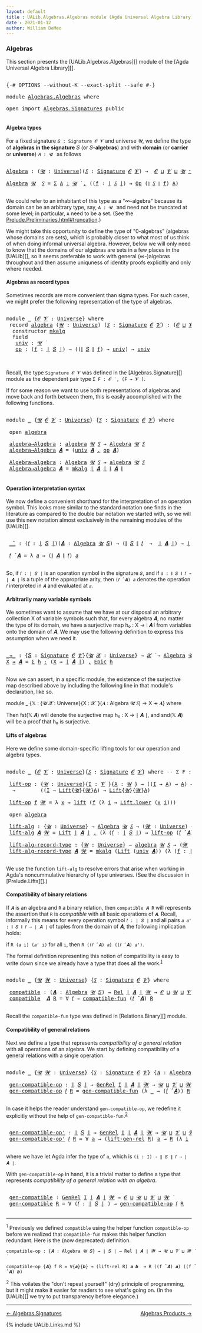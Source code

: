 ```yaml
---
layout: default
title : UALib.Algebras.Algebras module (Agda Universal Algebra Library)
date : 2021-01-12
author: William DeMeo
---
```


### <a id="algebras">Algebras</a>

This section presents the [UALib.Algebras.Algebras][] module of the [Agda Universal Algebra Library][].

<pre class="Agda">

<a id="292" class="Symbol">{-#</a> <a id="296" class="Keyword">OPTIONS</a> <a id="304" class="Pragma">--without-K</a> <a id="316" class="Pragma">--exact-split</a> <a id="330" class="Pragma">--safe</a> <a id="337" class="Symbol">#-}</a>

<a id="342" class="Keyword">module</a> <a id="349" href="Algebras.Algebras.html" class="Module">Algebras.Algebras</a> <a id="367" class="Keyword">where</a>

<a id="374" class="Keyword">open</a> <a id="379" class="Keyword">import</a> <a id="386" href="Algebras.Signatures.html" class="Module">Algebras.Signatures</a> <a id="406" class="Keyword">public</a>

</pre>


#### <a id="algebra-types">Algebra types</a>

For a fixed signature `𝑆 : Signature 𝓞 𝓥` and universe 𝓤, we define the type of **algebras in the signature** 𝑆 (or 𝑆-**algebras**) and with **domain** (or **carrier** or **universe**) `𝐴 : 𝓤 ̇` as follows

<pre class="Agda">

<a id="Algebra"></a><a id="694" href="Algebras.Algebras.html#694" class="Function">Algebra</a> <a id="702" class="Symbol">:</a> <a id="704" class="Symbol">(</a><a id="705" href="Algebras.Algebras.html#705" class="Bound">𝓤</a> <a id="707" class="Symbol">:</a> <a id="709" href="Agda.Primitive.html#423" class="Postulate">Universe</a><a id="717" class="Symbol">)(</a><a id="719" href="Algebras.Algebras.html#719" class="Bound">𝑆</a> <a id="721" class="Symbol">:</a> <a id="723" href="Algebras.Signatures.html#1299" class="Function">Signature</a> <a id="733" href="Prelude.Preliminaries.html#5600" class="Generalizable">𝓞</a> <a id="735" href="Universes.html#262" class="Generalizable">𝓥</a><a id="736" class="Symbol">)</a> <a id="738" class="Symbol">→</a>  <a id="741" href="Prelude.Preliminaries.html#5600" class="Generalizable">𝓞</a> <a id="743" href="Agda.Primitive.html#636" class="Primitive Operator">⊔</a> <a id="745" href="Universes.html#262" class="Generalizable">𝓥</a> <a id="747" href="Agda.Primitive.html#636" class="Primitive Operator">⊔</a> <a id="749" href="Algebras.Algebras.html#705" class="Bound">𝓤</a> <a id="751" href="Agda.Primitive.html#606" class="Primitive Operator">⁺</a> <a id="753" href="Universes.html#403" class="Function Operator">̇</a>

<a id="756" href="Algebras.Algebras.html#694" class="Function">Algebra</a> <a id="764" href="Algebras.Algebras.html#764" class="Bound">𝓤</a>  <a id="767" href="Algebras.Algebras.html#767" class="Bound">𝑆</a> <a id="769" class="Symbol">=</a> <a id="771" href="MGS-MLTT.html#3074" class="Function">Σ</a> <a id="773" href="Algebras.Algebras.html#773" class="Bound">A</a> <a id="775" href="MGS-MLTT.html#3074" class="Function">꞉</a> <a id="777" href="Algebras.Algebras.html#764" class="Bound">𝓤</a> <a id="779" href="Universes.html#403" class="Function Operator">̇</a> <a id="781" href="MGS-MLTT.html#3074" class="Function">,</a> <a id="783" class="Symbol">((</a><a id="785" href="Algebras.Algebras.html#785" class="Bound">f</a> <a id="787" class="Symbol">:</a> <a id="789" href="Prelude.Preliminaries.html#13569" class="Function Operator">∣</a> <a id="791" href="Algebras.Algebras.html#767" class="Bound">𝑆</a> <a id="793" href="Prelude.Preliminaries.html#13569" class="Function Operator">∣</a><a id="794" class="Symbol">)</a> <a id="796" class="Symbol">→</a> <a id="798" href="Algebras.Signatures.html#701" class="Function">Op</a> <a id="801" class="Symbol">(</a><a id="802" href="Prelude.Preliminaries.html#13647" class="Function Operator">∥</a> <a id="804" href="Algebras.Algebras.html#767" class="Bound">𝑆</a> <a id="806" href="Prelude.Preliminaries.html#13647" class="Function Operator">∥</a> <a id="808" href="Algebras.Algebras.html#785" class="Bound">f</a><a id="809" class="Symbol">)</a> <a id="811" href="Algebras.Algebras.html#773" class="Bound">A</a><a id="812" class="Symbol">)</a>

</pre>

We could refer to an inhabitant of this type as a "∞-algebra" because its domain can be an arbitrary type, say, `A : 𝓤 ̇` and need not be truncated at some level; in particular, `A` need to be a set. (See the [Prelude.Preliminaries.html#truncation](UALib.Prelude.Preliminaries.html#truncation).)

We might take this opportunity to define the type of "0-algebras" (algebras whose domains are sets), which is probably closer to what most of us think of when doing informal universal algebra.  However, below we will only need to know that the domains of our algebras are sets in a few places in the [UALib][], so it seems preferable to work with general (∞-)algebras throughout and then assume uniquness of identity proofs explicitly and only where needed.



#### <a id="algebras-as-record-types">Algebras as record types</a>

Sometimes records are more convenient than sigma types. For such cases, we might prefer the following representation of the type of algebras.

<pre class="Agda">

<a id="1810" class="Keyword">module</a> <a id="1817" href="Algebras.Algebras.html#1817" class="Module">_</a> <a id="1819" class="Symbol">{</a><a id="1820" href="Algebras.Algebras.html#1820" class="Bound">𝓞</a> <a id="1822" href="Algebras.Algebras.html#1822" class="Bound">𝓥</a> <a id="1824" class="Symbol">:</a> <a id="1826" href="Agda.Primitive.html#423" class="Postulate">Universe</a><a id="1834" class="Symbol">}</a> <a id="1836" class="Keyword">where</a>
 <a id="1843" class="Keyword">record</a> <a id="1850" href="Algebras.Algebras.html#1850" class="Record">algebra</a> <a id="1858" class="Symbol">(</a><a id="1859" href="Algebras.Algebras.html#1859" class="Bound">𝓤</a> <a id="1861" class="Symbol">:</a> <a id="1863" href="Agda.Primitive.html#423" class="Postulate">Universe</a><a id="1871" class="Symbol">)</a> <a id="1873" class="Symbol">(</a><a id="1874" href="Algebras.Algebras.html#1874" class="Bound">𝑆</a> <a id="1876" class="Symbol">:</a> <a id="1878" href="Algebras.Signatures.html#1299" class="Function">Signature</a> <a id="1888" href="Algebras.Algebras.html#1820" class="Bound">𝓞</a> <a id="1890" href="Algebras.Algebras.html#1822" class="Bound">𝓥</a><a id="1891" class="Symbol">)</a> <a id="1893" class="Symbol">:</a> <a id="1895" class="Symbol">(</a><a id="1896" href="Algebras.Algebras.html#1820" class="Bound">𝓞</a> <a id="1898" href="Agda.Primitive.html#636" class="Primitive Operator">⊔</a> <a id="1900" href="Algebras.Algebras.html#1822" class="Bound">𝓥</a> <a id="1902" href="Agda.Primitive.html#636" class="Primitive Operator">⊔</a> <a id="1904" href="Algebras.Algebras.html#1859" class="Bound">𝓤</a><a id="1905" class="Symbol">)</a> <a id="1907" href="Agda.Primitive.html#606" class="Primitive Operator">⁺</a> <a id="1909" href="Universes.html#403" class="Function Operator">̇</a> <a id="1911" class="Keyword">where</a>
  <a id="1919" class="Keyword">constructor</a> <a id="1931" href="Algebras.Algebras.html#1931" class="InductiveConstructor">mkalg</a>
  <a id="1939" class="Keyword">field</a>
   <a id="1948" href="Algebras.Algebras.html#1948" class="Field">univ</a> <a id="1953" class="Symbol">:</a> <a id="1955" href="Algebras.Algebras.html#1859" class="Bound">𝓤</a> <a id="1957" href="Universes.html#403" class="Function Operator">̇</a>
   <a id="1962" href="Algebras.Algebras.html#1962" class="Field">op</a> <a id="1965" class="Symbol">:</a> <a id="1967" class="Symbol">(</a><a id="1968" href="Algebras.Algebras.html#1968" class="Bound">f</a> <a id="1970" class="Symbol">:</a> <a id="1972" href="Prelude.Preliminaries.html#13569" class="Function Operator">∣</a> <a id="1974" href="Algebras.Algebras.html#1874" class="Bound">𝑆</a> <a id="1976" href="Prelude.Preliminaries.html#13569" class="Function Operator">∣</a><a id="1977" class="Symbol">)</a> <a id="1979" class="Symbol">→</a> <a id="1981" class="Symbol">((</a><a id="1983" href="Prelude.Preliminaries.html#13647" class="Function Operator">∥</a> <a id="1985" href="Algebras.Algebras.html#1874" class="Bound">𝑆</a> <a id="1987" href="Prelude.Preliminaries.html#13647" class="Function Operator">∥</a> <a id="1989" href="Algebras.Algebras.html#1968" class="Bound">f</a><a id="1990" class="Symbol">)</a> <a id="1992" class="Symbol">→</a> <a id="1994" href="Algebras.Algebras.html#1948" class="Field">univ</a><a id="1998" class="Symbol">)</a> <a id="2000" class="Symbol">→</a> <a id="2002" href="Algebras.Algebras.html#1948" class="Field">univ</a>


</pre>

Recall, the type `Signature 𝓞 𝓥` was defined in the [Algebras.Signature][] module as the dependent pair type `Σ F ꞉ 𝓞 ̇ , (F → 𝓥 ̇)`.

If for some reason we want to use both representations of algebras and move back and forth between them, this is easily accomplished with the following functions.

<pre class="Agda">

<a id="2334" class="Keyword">module</a> <a id="2341" href="Algebras.Algebras.html#2341" class="Module">_</a> <a id="2343" class="Symbol">{</a><a id="2344" href="Algebras.Algebras.html#2344" class="Bound">𝓤</a> <a id="2346" href="Algebras.Algebras.html#2346" class="Bound">𝓞</a> <a id="2348" href="Algebras.Algebras.html#2348" class="Bound">𝓥</a> <a id="2350" class="Symbol">:</a> <a id="2352" href="Agda.Primitive.html#423" class="Postulate">Universe</a><a id="2360" class="Symbol">}</a> <a id="2362" class="Symbol">{</a><a id="2363" href="Algebras.Algebras.html#2363" class="Bound">𝑆</a> <a id="2365" class="Symbol">:</a> <a id="2367" href="Algebras.Signatures.html#1299" class="Function">Signature</a> <a id="2377" href="Algebras.Algebras.html#2346" class="Bound">𝓞</a> <a id="2379" href="Algebras.Algebras.html#2348" class="Bound">𝓥</a><a id="2380" class="Symbol">}</a> <a id="2382" class="Keyword">where</a>

 <a id="2390" class="Keyword">open</a> <a id="2395" href="Algebras.Algebras.html#1850" class="Module">algebra</a>

 <a id="2405" href="Algebras.Algebras.html#2405" class="Function">algebra→Algebra</a> <a id="2421" class="Symbol">:</a> <a id="2423" href="Algebras.Algebras.html#1850" class="Record">algebra</a> <a id="2431" href="Algebras.Algebras.html#2344" class="Bound">𝓤</a> <a id="2433" href="Algebras.Algebras.html#2363" class="Bound">𝑆</a> <a id="2435" class="Symbol">→</a> <a id="2437" href="Algebras.Algebras.html#694" class="Function">Algebra</a> <a id="2445" href="Algebras.Algebras.html#2344" class="Bound">𝓤</a> <a id="2447" href="Algebras.Algebras.html#2363" class="Bound">𝑆</a>
 <a id="2450" href="Algebras.Algebras.html#2405" class="Function">algebra→Algebra</a> <a id="2466" href="Algebras.Algebras.html#2466" class="Bound">𝑨</a> <a id="2468" class="Symbol">=</a> <a id="2470" class="Symbol">(</a><a id="2471" href="Algebras.Algebras.html#1948" class="Field">univ</a> <a id="2476" href="Algebras.Algebras.html#2466" class="Bound">𝑨</a> <a id="2478" href="Prelude.Preliminaries.html#14564" class="InductiveConstructor Operator">,</a> <a id="2480" href="Algebras.Algebras.html#1962" class="Field">op</a> <a id="2483" href="Algebras.Algebras.html#2466" class="Bound">𝑨</a><a id="2484" class="Symbol">)</a>

 <a id="2488" href="Algebras.Algebras.html#2488" class="Function">Algebra→algebra</a> <a id="2504" class="Symbol">:</a> <a id="2506" href="Algebras.Algebras.html#694" class="Function">Algebra</a> <a id="2514" href="Algebras.Algebras.html#2344" class="Bound">𝓤</a> <a id="2516" href="Algebras.Algebras.html#2363" class="Bound">𝑆</a> <a id="2518" class="Symbol">→</a> <a id="2520" href="Algebras.Algebras.html#1850" class="Record">algebra</a> <a id="2528" href="Algebras.Algebras.html#2344" class="Bound">𝓤</a> <a id="2530" href="Algebras.Algebras.html#2363" class="Bound">𝑆</a>
 <a id="2533" href="Algebras.Algebras.html#2488" class="Function">Algebra→algebra</a> <a id="2549" href="Algebras.Algebras.html#2549" class="Bound">𝑨</a> <a id="2551" class="Symbol">=</a> <a id="2553" href="Algebras.Algebras.html#1931" class="InductiveConstructor">mkalg</a> <a id="2559" href="Prelude.Preliminaries.html#13569" class="Function Operator">∣</a> <a id="2561" href="Algebras.Algebras.html#2549" class="Bound">𝑨</a> <a id="2563" href="Prelude.Preliminaries.html#13569" class="Function Operator">∣</a> <a id="2565" href="Prelude.Preliminaries.html#13647" class="Function Operator">∥</a> <a id="2567" href="Algebras.Algebras.html#2549" class="Bound">𝑨</a> <a id="2569" href="Prelude.Preliminaries.html#13647" class="Function Operator">∥</a>

</pre>




#### <a id="operation-interpretation-syntax">Operation interpretation syntax</a>

We now define a convenient shorthand for the interpretation of an operation symbol. This looks more similar to the standard notation one finds in the literature as compared to the double bar notation we started with, so we will use this new notation almost exclusively in the remaining modules of the [UALib][].

<pre class="Agda">

 <a id="2997" href="Algebras.Algebras.html#2997" class="Function Operator">_̂_</a> <a id="3001" class="Symbol">:</a> <a id="3003" class="Symbol">(</a><a id="3004" href="Algebras.Algebras.html#3004" class="Bound">𝑓</a> <a id="3006" class="Symbol">:</a> <a id="3008" href="Prelude.Preliminaries.html#13569" class="Function Operator">∣</a> <a id="3010" href="Algebras.Algebras.html#2363" class="Bound">𝑆</a> <a id="3012" href="Prelude.Preliminaries.html#13569" class="Function Operator">∣</a><a id="3013" class="Symbol">)(</a><a id="3015" href="Algebras.Algebras.html#3015" class="Bound">𝑨</a> <a id="3017" class="Symbol">:</a> <a id="3019" href="Algebras.Algebras.html#694" class="Function">Algebra</a> <a id="3027" href="Algebras.Algebras.html#2344" class="Bound">𝓤</a> <a id="3029" href="Algebras.Algebras.html#2363" class="Bound">𝑆</a><a id="3030" class="Symbol">)</a> <a id="3032" class="Symbol">→</a> <a id="3034" class="Symbol">(</a><a id="3035" href="Prelude.Preliminaries.html#13647" class="Function Operator">∥</a> <a id="3037" href="Algebras.Algebras.html#2363" class="Bound">𝑆</a> <a id="3039" href="Prelude.Preliminaries.html#13647" class="Function Operator">∥</a> <a id="3041" href="Algebras.Algebras.html#3004" class="Bound">𝑓</a>  <a id="3044" class="Symbol">→</a>  <a id="3047" href="Prelude.Preliminaries.html#13569" class="Function Operator">∣</a> <a id="3049" href="Algebras.Algebras.html#3015" class="Bound">𝑨</a> <a id="3051" href="Prelude.Preliminaries.html#13569" class="Function Operator">∣</a><a id="3052" class="Symbol">)</a> <a id="3054" class="Symbol">→</a> <a id="3056" href="Prelude.Preliminaries.html#13569" class="Function Operator">∣</a> <a id="3058" href="Algebras.Algebras.html#3015" class="Bound">𝑨</a> <a id="3060" href="Prelude.Preliminaries.html#13569" class="Function Operator">∣</a>

 <a id="3064" href="Algebras.Algebras.html#3064" class="Bound">𝑓</a> <a id="3066" href="Algebras.Algebras.html#2997" class="Function Operator">̂</a> <a id="3068" href="Algebras.Algebras.html#3068" class="Bound">𝑨</a> <a id="3070" class="Symbol">=</a> <a id="3072" class="Symbol">λ</a> <a id="3074" href="Algebras.Algebras.html#3074" class="Bound">𝑎</a> <a id="3076" class="Symbol">→</a> <a id="3078" class="Symbol">(</a><a id="3079" href="Prelude.Preliminaries.html#13647" class="Function Operator">∥</a> <a id="3081" href="Algebras.Algebras.html#3068" class="Bound">𝑨</a> <a id="3083" href="Prelude.Preliminaries.html#13647" class="Function Operator">∥</a> <a id="3085" href="Algebras.Algebras.html#3064" class="Bound">𝑓</a><a id="3086" class="Symbol">)</a> <a id="3088" href="Algebras.Algebras.html#3074" class="Bound">𝑎</a>

</pre>

So, if `𝑓 : ∣ 𝑆 ∣` is an operation symbol in the signature `𝑆`, and if `𝑎 : ∥ 𝑆 ∥ 𝑓 → ∣ 𝑨 ∣` is a tuple of the appropriate arity, then `(𝑓 ̂ 𝑨) 𝑎` denotes the operation `𝑓` interpreted in `𝑨` and evaluated at `𝑎`.


#### <a id="arbitrarily-many-variable-symbols">Arbitrarily many variable symbols</a>

We sometimes want to assume that we have at our disposal an arbitrary collection X of variable symbols such that, for every algebra 𝑨, no matter the type of its domain, we have a surjective map h₀ : X → ∣ 𝑨 ∣ from variables onto the domain of 𝑨.  We may use the following definition to express this assumption when we need it.

<pre class="Agda">

<a id="_↠_"></a><a id="3747" href="Algebras.Algebras.html#3747" class="Function Operator">_↠_</a> <a id="3751" class="Symbol">:</a> <a id="3753" class="Symbol">{</a><a id="3754" href="Algebras.Algebras.html#3754" class="Bound">𝑆</a> <a id="3756" class="Symbol">:</a> <a id="3758" href="Algebras.Signatures.html#1299" class="Function">Signature</a> <a id="3768" href="Prelude.Preliminaries.html#5600" class="Generalizable">𝓞</a> <a id="3770" href="Universes.html#262" class="Generalizable">𝓥</a><a id="3771" class="Symbol">}{</a><a id="3773" href="Algebras.Algebras.html#3773" class="Bound">𝓤</a> <a id="3775" href="Algebras.Algebras.html#3775" class="Bound">𝓧</a> <a id="3777" class="Symbol">:</a> <a id="3779" href="Agda.Primitive.html#423" class="Postulate">Universe</a><a id="3787" class="Symbol">}</a> <a id="3789" class="Symbol">→</a> <a id="3791" href="Algebras.Algebras.html#3775" class="Bound">𝓧</a> <a id="3793" href="Universes.html#403" class="Function Operator">̇</a> <a id="3795" class="Symbol">→</a> <a id="3797" href="Algebras.Algebras.html#694" class="Function">Algebra</a> <a id="3805" href="Algebras.Algebras.html#3773" class="Bound">𝓤</a> <a id="3807" href="Algebras.Algebras.html#3754" class="Bound">𝑆</a> <a id="3809" class="Symbol">→</a> <a id="3811" href="Algebras.Algebras.html#3775" class="Bound">𝓧</a> <a id="3813" href="Agda.Primitive.html#636" class="Primitive Operator">⊔</a> <a id="3815" href="Algebras.Algebras.html#3773" class="Bound">𝓤</a> <a id="3817" href="Universes.html#403" class="Function Operator">̇</a>
<a id="3819" href="Algebras.Algebras.html#3819" class="Bound">X</a> <a id="3821" href="Algebras.Algebras.html#3747" class="Function Operator">↠</a> <a id="3823" href="Algebras.Algebras.html#3823" class="Bound">𝑨</a> <a id="3825" class="Symbol">=</a> <a id="3827" href="MGS-MLTT.html#3074" class="Function">Σ</a> <a id="3829" href="Algebras.Algebras.html#3829" class="Bound">h</a> <a id="3831" href="MGS-MLTT.html#3074" class="Function">꞉</a> <a id="3833" class="Symbol">(</a><a id="3834" href="Algebras.Algebras.html#3819" class="Bound">X</a> <a id="3836" class="Symbol">→</a> <a id="3838" href="Prelude.Preliminaries.html#13569" class="Function Operator">∣</a> <a id="3840" href="Algebras.Algebras.html#3823" class="Bound">𝑨</a> <a id="3842" href="Prelude.Preliminaries.html#13569" class="Function Operator">∣</a><a id="3843" class="Symbol">)</a> <a id="3845" href="MGS-MLTT.html#3074" class="Function">,</a> <a id="3847" href="Prelude.Inverses.html#2632" class="Function">Epic</a> <a id="3852" href="Algebras.Algebras.html#3829" class="Bound">h</a>

</pre>

Now we can assert, in a specific module, the existence of the surjective map described above by including the following line in that module's declaration, like so.

module _ {𝕏 : {𝓤 𝓧 : Universe}{X : 𝓧 ̇ }(𝑨 : Algebra 𝓤 𝑆) → X ↠ 𝑨} where

Then fst(𝕏 𝑨) will denote the surjective map h₀ : X → ∣ 𝑨 ∣, and snd(𝕏 𝑨) will be a proof that h₀ is surjective.




#### <a id="lifts-of-algebras">Lifts of algebras</a>

Here we define some domain-specific lifting tools for our operation and algebra types.

<pre class="Agda">

<a id="4379" class="Keyword">module</a> <a id="4386" href="Algebras.Algebras.html#4386" class="Module">_</a> <a id="4388" class="Symbol">{</a><a id="4389" href="Algebras.Algebras.html#4389" class="Bound">𝓞</a> <a id="4391" href="Algebras.Algebras.html#4391" class="Bound">𝓥</a> <a id="4393" class="Symbol">:</a> <a id="4395" href="Agda.Primitive.html#423" class="Postulate">Universe</a><a id="4403" class="Symbol">}{</a><a id="4405" href="Algebras.Algebras.html#4405" class="Bound">𝑆</a> <a id="4407" class="Symbol">:</a> <a id="4409" href="Algebras.Signatures.html#1299" class="Function">Signature</a> <a id="4419" href="Algebras.Algebras.html#4389" class="Bound">𝓞</a> <a id="4421" href="Algebras.Algebras.html#4391" class="Bound">𝓥</a><a id="4422" class="Symbol">}</a> <a id="4424" class="Keyword">where</a> <a id="4430" class="Comment">-- Σ F ꞉ 𝓞 ̇ , ( F → 𝓥 ̇)} where</a>

 <a id="4465" href="Algebras.Algebras.html#4465" class="Function">lift-op</a> <a id="4473" class="Symbol">:</a> <a id="4475" class="Symbol">{</a><a id="4476" href="Algebras.Algebras.html#4476" class="Bound">𝓤</a> <a id="4478" class="Symbol">:</a> <a id="4480" href="Agda.Primitive.html#423" class="Postulate">Universe</a><a id="4488" class="Symbol">}{</a><a id="4490" href="Algebras.Algebras.html#4490" class="Bound">I</a> <a id="4492" class="Symbol">:</a> <a id="4494" href="Algebras.Algebras.html#4391" class="Bound">𝓥</a> <a id="4496" href="Universes.html#403" class="Function Operator">̇</a><a id="4497" class="Symbol">}{</a><a id="4499" href="Algebras.Algebras.html#4499" class="Bound">A</a> <a id="4501" class="Symbol">:</a> <a id="4503" href="Algebras.Algebras.html#4476" class="Bound">𝓤</a> <a id="4505" href="Universes.html#403" class="Function Operator">̇</a><a id="4506" class="Symbol">}</a> <a id="4508" class="Symbol">→</a> <a id="4510" class="Symbol">((</a><a id="4512" href="Algebras.Algebras.html#4490" class="Bound">I</a> <a id="4514" class="Symbol">→</a> <a id="4516" href="Algebras.Algebras.html#4499" class="Bound">A</a><a id="4517" class="Symbol">)</a> <a id="4519" class="Symbol">→</a> <a id="4521" href="Algebras.Algebras.html#4499" class="Bound">A</a><a id="4522" class="Symbol">)</a> <a id="4524" class="Symbol">→</a> <a id="4526" class="Symbol">(</a><a id="4527" href="Algebras.Algebras.html#4527" class="Bound">𝓦</a> <a id="4529" class="Symbol">:</a> <a id="4531" href="Agda.Primitive.html#423" class="Postulate">Universe</a><a id="4539" class="Symbol">)</a>
  <a id="4543" class="Symbol">→</a>        <a id="4552" class="Symbol">((</a><a id="4554" href="Algebras.Algebras.html#4490" class="Bound">I</a> <a id="4556" class="Symbol">→</a> <a id="4558" href="Prelude.Lifts.html#2741" class="Record">Lift</a><a id="4562" class="Symbol">{</a><a id="4563" href="Algebras.Algebras.html#4476" class="Bound">𝓤</a><a id="4564" class="Symbol">}{</a><a id="4566" href="Algebras.Algebras.html#4527" class="Bound">𝓦</a><a id="4567" class="Symbol">}</a><a id="4568" href="Algebras.Algebras.html#4499" class="Bound">A</a><a id="4569" class="Symbol">)</a> <a id="4571" class="Symbol">→</a> <a id="4573" href="Prelude.Lifts.html#2741" class="Record">Lift</a><a id="4577" class="Symbol">{</a><a id="4578" href="Algebras.Algebras.html#4476" class="Bound">𝓤</a><a id="4579" class="Symbol">}{</a><a id="4581" href="Algebras.Algebras.html#4527" class="Bound">𝓦</a><a id="4582" class="Symbol">}</a><a id="4583" href="Algebras.Algebras.html#4499" class="Bound">A</a><a id="4584" class="Symbol">)</a>

 <a id="4588" href="Algebras.Algebras.html#4465" class="Function">lift-op</a> <a id="4596" href="Algebras.Algebras.html#4596" class="Bound">f</a> <a id="4598" href="Algebras.Algebras.html#4598" class="Bound">𝓦</a> <a id="4600" class="Symbol">=</a> <a id="4602" class="Symbol">λ</a> <a id="4604" href="Algebras.Algebras.html#4604" class="Bound">x</a> <a id="4606" class="Symbol">→</a> <a id="4608" href="Prelude.Lifts.html#2803" class="InductiveConstructor">lift</a> <a id="4613" class="Symbol">(</a><a id="4614" href="Algebras.Algebras.html#4596" class="Bound">f</a> <a id="4616" class="Symbol">(λ</a> <a id="4619" href="Algebras.Algebras.html#4619" class="Bound">i</a> <a id="4621" class="Symbol">→</a> <a id="4623" href="Prelude.Lifts.html#2815" class="Field">Lift.lower</a> <a id="4634" class="Symbol">(</a><a id="4635" href="Algebras.Algebras.html#4604" class="Bound">x</a> <a id="4637" href="Algebras.Algebras.html#4619" class="Bound">i</a><a id="4638" class="Symbol">)))</a>

 <a id="4644" class="Keyword">open</a> <a id="4649" href="Algebras.Algebras.html#1850" class="Module">algebra</a>

 <a id="4659" href="Algebras.Algebras.html#4659" class="Function">lift-alg</a> <a id="4668" class="Symbol">:</a> <a id="4670" class="Symbol">{</a><a id="4671" href="Algebras.Algebras.html#4671" class="Bound">𝓤</a> <a id="4673" class="Symbol">:</a> <a id="4675" href="Agda.Primitive.html#423" class="Postulate">Universe</a><a id="4683" class="Symbol">}</a> <a id="4685" class="Symbol">→</a> <a id="4687" href="Algebras.Algebras.html#694" class="Function">Algebra</a> <a id="4695" href="Algebras.Algebras.html#4671" class="Bound">𝓤</a> <a id="4697" href="Algebras.Algebras.html#4405" class="Bound">𝑆</a> <a id="4699" class="Symbol">→</a> <a id="4701" class="Symbol">(</a><a id="4702" href="Algebras.Algebras.html#4702" class="Bound">𝓦</a> <a id="4704" class="Symbol">:</a> <a id="4706" href="Agda.Primitive.html#423" class="Postulate">Universe</a><a id="4714" class="Symbol">)</a> <a id="4716" class="Symbol">→</a> <a id="4718" href="Algebras.Algebras.html#694" class="Function">Algebra</a> <a id="4726" class="Symbol">(</a><a id="4727" href="Algebras.Algebras.html#4671" class="Bound">𝓤</a> <a id="4729" href="Agda.Primitive.html#636" class="Primitive Operator">⊔</a> <a id="4731" href="Algebras.Algebras.html#4702" class="Bound">𝓦</a><a id="4732" class="Symbol">)</a> <a id="4734" href="Algebras.Algebras.html#4405" class="Bound">𝑆</a>
 <a id="4737" href="Algebras.Algebras.html#4659" class="Function">lift-alg</a> <a id="4746" href="Algebras.Algebras.html#4746" class="Bound">𝑨</a> <a id="4748" href="Algebras.Algebras.html#4748" class="Bound">𝓦</a> <a id="4750" class="Symbol">=</a> <a id="4752" href="Prelude.Lifts.html#2741" class="Record">Lift</a> <a id="4757" href="Prelude.Preliminaries.html#13569" class="Function Operator">∣</a> <a id="4759" href="Algebras.Algebras.html#4746" class="Bound">𝑨</a> <a id="4761" href="Prelude.Preliminaries.html#13569" class="Function Operator">∣</a> <a id="4763" href="Prelude.Preliminaries.html#14564" class="InductiveConstructor Operator">,</a> <a id="4765" class="Symbol">(λ</a> <a id="4768" class="Symbol">(</a><a id="4769" href="Algebras.Algebras.html#4769" class="Bound">𝑓</a> <a id="4771" class="Symbol">:</a> <a id="4773" href="Prelude.Preliminaries.html#13569" class="Function Operator">∣</a> <a id="4775" href="Algebras.Algebras.html#4405" class="Bound">𝑆</a> <a id="4777" href="Prelude.Preliminaries.html#13569" class="Function Operator">∣</a><a id="4778" class="Symbol">)</a> <a id="4780" class="Symbol">→</a> <a id="4782" href="Algebras.Algebras.html#4465" class="Function">lift-op</a> <a id="4790" class="Symbol">(</a><a id="4791" href="Algebras.Algebras.html#4769" class="Bound">𝑓</a> <a id="4793" href="Algebras.Algebras.html#2997" class="Function Operator">̂</a> <a id="4795" href="Algebras.Algebras.html#4746" class="Bound">𝑨</a><a id="4796" class="Symbol">)</a> <a id="4798" href="Algebras.Algebras.html#4748" class="Bound">𝓦</a><a id="4799" class="Symbol">)</a>

 <a id="4803" href="Algebras.Algebras.html#4803" class="Function">lift-alg-record-type</a> <a id="4824" class="Symbol">:</a> <a id="4826" class="Symbol">{</a><a id="4827" href="Algebras.Algebras.html#4827" class="Bound">𝓤</a> <a id="4829" class="Symbol">:</a> <a id="4831" href="Agda.Primitive.html#423" class="Postulate">Universe</a><a id="4839" class="Symbol">}</a> <a id="4841" class="Symbol">→</a> <a id="4843" href="Algebras.Algebras.html#1850" class="Record">algebra</a> <a id="4851" href="Algebras.Algebras.html#4827" class="Bound">𝓤</a> <a id="4853" href="Algebras.Algebras.html#4405" class="Bound">𝑆</a> <a id="4855" class="Symbol">→</a> <a id="4857" class="Symbol">(</a><a id="4858" href="Algebras.Algebras.html#4858" class="Bound">𝓦</a> <a id="4860" class="Symbol">:</a> <a id="4862" href="Agda.Primitive.html#423" class="Postulate">Universe</a><a id="4870" class="Symbol">)</a> <a id="4872" class="Symbol">→</a> <a id="4874" href="Algebras.Algebras.html#1850" class="Record">algebra</a> <a id="4882" class="Symbol">(</a><a id="4883" href="Algebras.Algebras.html#4827" class="Bound">𝓤</a> <a id="4885" href="Agda.Primitive.html#636" class="Primitive Operator">⊔</a> <a id="4887" href="Algebras.Algebras.html#4858" class="Bound">𝓦</a><a id="4888" class="Symbol">)</a> <a id="4890" href="Algebras.Algebras.html#4405" class="Bound">𝑆</a>
 <a id="4893" href="Algebras.Algebras.html#4803" class="Function">lift-alg-record-type</a> <a id="4914" href="Algebras.Algebras.html#4914" class="Bound">𝑨</a> <a id="4916" href="Algebras.Algebras.html#4916" class="Bound">𝓦</a> <a id="4918" class="Symbol">=</a> <a id="4920" href="Algebras.Algebras.html#1931" class="InductiveConstructor">mkalg</a> <a id="4926" class="Symbol">(</a><a id="4927" href="Prelude.Lifts.html#2741" class="Record">Lift</a> <a id="4932" class="Symbol">(</a><a id="4933" href="Algebras.Algebras.html#1948" class="Field">univ</a> <a id="4938" href="Algebras.Algebras.html#4914" class="Bound">𝑨</a><a id="4939" class="Symbol">))</a> <a id="4942" class="Symbol">(λ</a> <a id="4945" class="Symbol">(</a><a id="4946" href="Algebras.Algebras.html#4946" class="Bound">f</a> <a id="4948" class="Symbol">:</a> <a id="4950" href="Prelude.Preliminaries.html#13569" class="Function Operator">∣</a> <a id="4952" href="Algebras.Algebras.html#4405" class="Bound">𝑆</a> <a id="4954" href="Prelude.Preliminaries.html#13569" class="Function Operator">∣</a><a id="4955" class="Symbol">)</a> <a id="4957" class="Symbol">→</a> <a id="4959" href="Algebras.Algebras.html#4465" class="Function">lift-op</a> <a id="4967" class="Symbol">((</a><a id="4969" href="Algebras.Algebras.html#1962" class="Field">op</a> <a id="4972" href="Algebras.Algebras.html#4914" class="Bound">𝑨</a><a id="4973" class="Symbol">)</a> <a id="4975" href="Algebras.Algebras.html#4946" class="Bound">f</a><a id="4976" class="Symbol">)</a> <a id="4978" href="Algebras.Algebras.html#4916" class="Bound">𝓦</a><a id="4979" class="Symbol">)</a>

</pre>

We use the function `lift-alg` to resolve errors that arise when working in Agda's noncummulative hierarchy of type universes. (See the discussion in [Prelude.Lifts][].)




#### <a id="compatibility-of-binary-relations">Compatibility of binary relations</a>

If `𝑨` is an algebra and `R` a binary relation, then `compatible 𝑨 R` will represents the assertion that `R` is *compatible* with all basic operations of `𝑨`. Recall, informally this means for every operation symbol `𝑓 : ∣ 𝑆 ∣` and all pairs `𝑎 𝑎' : ∥ 𝑆 ∥ 𝑓 → ∣ 𝑨 ∣` of tuples from the domain of 𝑨, the following implication holds:

if `R (𝑎 i) (𝑎' i)` for all `i`, then  `R ((𝑓 ̂ 𝑨) 𝑎) ((𝑓 ̂ 𝑨) 𝑎')`.

The formal definition representing this notion of compatibility is easy to write down since we already have a type that does all the work.<sup>[1](Algebras.Algebras.html#fn1)</sup>

<pre class="Agda">

<a id="5853" class="Keyword">module</a> <a id="5860" href="Algebras.Algebras.html#5860" class="Module">_</a> <a id="5862" class="Symbol">{</a><a id="5863" href="Algebras.Algebras.html#5863" class="Bound">𝓤</a> <a id="5865" href="Algebras.Algebras.html#5865" class="Bound">𝓦</a> <a id="5867" class="Symbol">:</a> <a id="5869" href="Agda.Primitive.html#423" class="Postulate">Universe</a><a id="5877" class="Symbol">}</a> <a id="5879" class="Symbol">{</a><a id="5880" href="Algebras.Algebras.html#5880" class="Bound">𝑆</a> <a id="5882" class="Symbol">:</a> <a id="5884" href="Algebras.Signatures.html#1299" class="Function">Signature</a> <a id="5894" href="Prelude.Preliminaries.html#5600" class="Generalizable">𝓞</a> <a id="5896" href="Universes.html#262" class="Generalizable">𝓥</a><a id="5897" class="Symbol">}</a> <a id="5899" class="Keyword">where</a>

 <a id="5907" href="Algebras.Algebras.html#5907" class="Function">compatible</a> <a id="5918" class="Symbol">:</a> <a id="5920" class="Symbol">(</a><a id="5921" href="Algebras.Algebras.html#5921" class="Bound">𝑨</a> <a id="5923" class="Symbol">:</a> <a id="5925" href="Algebras.Algebras.html#694" class="Function">Algebra</a> <a id="5933" href="Algebras.Algebras.html#5863" class="Bound">𝓤</a> <a id="5935" href="Algebras.Algebras.html#5880" class="Bound">𝑆</a><a id="5936" class="Symbol">)</a> <a id="5938" class="Symbol">→</a> <a id="5940" href="Relations.Small.html#6895" class="Function">Rel</a> <a id="5944" href="Prelude.Preliminaries.html#13569" class="Function Operator">∣</a> <a id="5946" href="Algebras.Algebras.html#5921" class="Bound">𝑨</a> <a id="5948" href="Prelude.Preliminaries.html#13569" class="Function Operator">∣</a> <a id="5950" href="Algebras.Algebras.html#5865" class="Bound">𝓦</a> <a id="5952" class="Symbol">→</a> <a id="5954" href="Algebras.Algebras.html#5894" class="Bound">𝓞</a> <a id="5956" href="Agda.Primitive.html#636" class="Primitive Operator">⊔</a> <a id="5958" href="Algebras.Algebras.html#5863" class="Bound">𝓤</a> <a id="5960" href="Agda.Primitive.html#636" class="Primitive Operator">⊔</a> <a id="5962" href="Algebras.Algebras.html#5896" class="Bound">𝓥</a> <a id="5964" href="Agda.Primitive.html#636" class="Primitive Operator">⊔</a> <a id="5966" href="Algebras.Algebras.html#5865" class="Bound">𝓦</a> <a id="5968" href="Universes.html#403" class="Function Operator">̇</a>
 <a id="5971" href="Algebras.Algebras.html#5907" class="Function">compatible</a>  <a id="5983" href="Algebras.Algebras.html#5983" class="Bound">𝑨</a> <a id="5985" href="Algebras.Algebras.html#5985" class="Bound">R</a> <a id="5987" class="Symbol">=</a> <a id="5989" class="Symbol">∀</a> <a id="5991" href="Algebras.Algebras.html#5991" class="Bound">𝑓</a> <a id="5993" class="Symbol">→</a> <a id="5995" href="Relations.Small.html#9236" class="Function">compatible-fun</a> <a id="6010" class="Symbol">(</a><a id="6011" href="Algebras.Algebras.html#5991" class="Bound">𝑓</a> <a id="6013" href="Algebras.Algebras.html#2997" class="Function Operator">̂</a> <a id="6015" href="Algebras.Algebras.html#5983" class="Bound">𝑨</a><a id="6016" class="Symbol">)</a> <a id="6018" href="Algebras.Algebras.html#5985" class="Bound">R</a>

</pre>

Recall the `compatible-fun` type was defined in [Relations.Binary][] module.



#### <a id="compatibility-of-general-relations">Compatibility of general relations</a>

Next we define a type that represents *compatibility of a general relation* with all operations of an algebra. We start by defining compatibility of a general relations with a single operation.

<pre class="Agda">

<a id="6410" class="Keyword">module</a> <a id="6417" href="Algebras.Algebras.html#6417" class="Module">_</a> <a id="6419" class="Symbol">{</a><a id="6420" href="Algebras.Algebras.html#6420" class="Bound">𝓤</a> <a id="6422" href="Algebras.Algebras.html#6422" class="Bound">𝓦</a> <a id="6424" class="Symbol">:</a> <a id="6426" href="Agda.Primitive.html#423" class="Postulate">Universe</a><a id="6434" class="Symbol">}</a> <a id="6436" class="Symbol">{</a><a id="6437" href="Algebras.Algebras.html#6437" class="Bound">𝑆</a> <a id="6439" class="Symbol">:</a> <a id="6441" href="Algebras.Signatures.html#1299" class="Function">Signature</a> <a id="6451" href="Prelude.Preliminaries.html#5600" class="Generalizable">𝓞</a> <a id="6453" href="Universes.html#262" class="Generalizable">𝓥</a><a id="6454" class="Symbol">}</a> <a id="6456" class="Symbol">{</a><a id="6457" href="Algebras.Algebras.html#6457" class="Bound">𝑨</a> <a id="6459" class="Symbol">:</a> <a id="6461" href="Algebras.Algebras.html#694" class="Function">Algebra</a> <a id="6469" href="Algebras.Algebras.html#6420" class="Bound">𝓤</a> <a id="6471" href="Algebras.Algebras.html#6437" class="Bound">𝑆</a><a id="6472" class="Symbol">}</a> <a id="6474" class="Symbol">{</a><a id="6475" href="Algebras.Algebras.html#6475" class="Bound">I</a> <a id="6477" class="Symbol">:</a> <a id="6479" href="Universes.html#262" class="Generalizable">𝓥</a> <a id="6481" href="Universes.html#403" class="Function Operator">̇</a><a id="6482" class="Symbol">}</a> <a id="6484" class="Keyword">where</a>

 <a id="6492" href="Algebras.Algebras.html#6492" class="Function">gen-compatible-op</a> <a id="6510" class="Symbol">:</a> <a id="6512" href="Prelude.Preliminaries.html#13569" class="Function Operator">∣</a> <a id="6514" href="Algebras.Algebras.html#6437" class="Bound">𝑆</a> <a id="6516" href="Prelude.Preliminaries.html#13569" class="Function Operator">∣</a> <a id="6518" class="Symbol">→</a> <a id="6520" href="Relations.Big.html#2119" class="Function">GenRel</a> <a id="6527" href="Algebras.Algebras.html#6475" class="Bound">I</a> <a id="6529" href="Prelude.Preliminaries.html#13569" class="Function Operator">∣</a> <a id="6531" href="Algebras.Algebras.html#6457" class="Bound">𝑨</a> <a id="6533" href="Prelude.Preliminaries.html#13569" class="Function Operator">∣</a> <a id="6535" href="Algebras.Algebras.html#6422" class="Bound">𝓦</a> <a id="6537" class="Symbol">→</a> <a id="6539" href="Algebras.Algebras.html#6420" class="Bound">𝓤</a> <a id="6541" href="Agda.Primitive.html#636" class="Primitive Operator">⊔</a> <a id="6543" href="Algebras.Algebras.html#6453" class="Bound">𝓥</a> <a id="6545" href="Agda.Primitive.html#636" class="Primitive Operator">⊔</a> <a id="6547" href="Algebras.Algebras.html#6422" class="Bound">𝓦</a> <a id="6549" href="Universes.html#403" class="Function Operator">̇</a>
 <a id="6552" href="Algebras.Algebras.html#6492" class="Function">gen-compatible-op</a> <a id="6570" href="Algebras.Algebras.html#6570" class="Bound">𝑓</a> <a id="6572" href="Algebras.Algebras.html#6572" class="Bound">R</a> <a id="6574" class="Symbol">=</a> <a id="6576" href="Relations.Big.html#2612" class="Function">gen-compatible-fun</a> <a id="6595" class="Symbol">(λ</a> <a id="6598" href="Algebras.Algebras.html#6598" class="Bound">_</a> <a id="6600" class="Symbol">→</a> <a id="6602" class="Symbol">(</a><a id="6603" href="Algebras.Algebras.html#6570" class="Bound">𝑓</a> <a id="6605" href="Algebras.Algebras.html#2997" class="Function Operator">̂</a> <a id="6607" href="Algebras.Algebras.html#6457" class="Bound">𝑨</a><a id="6608" class="Symbol">))</a> <a id="6611" href="Algebras.Algebras.html#6572" class="Bound">R</a>

</pre>

In case it helps the reader understand `gen-compatible-op`, we redefine it explicitly without the help of `gen-compatible-fun`.<sup>[2](Algebras.Algebras.html#fn2)</sup>

<pre class="Agda">

 <a id="6812" href="Algebras.Algebras.html#6812" class="Function">gen-compatible-op&#39;</a> <a id="6831" class="Symbol">:</a> <a id="6833" href="Prelude.Preliminaries.html#13569" class="Function Operator">∣</a> <a id="6835" href="Algebras.Algebras.html#6437" class="Bound">𝑆</a> <a id="6837" href="Prelude.Preliminaries.html#13569" class="Function Operator">∣</a> <a id="6839" class="Symbol">→</a> <a id="6841" href="Relations.Big.html#2119" class="Function">GenRel</a> <a id="6848" href="Algebras.Algebras.html#6475" class="Bound">I</a> <a id="6850" href="Prelude.Preliminaries.html#13569" class="Function Operator">∣</a> <a id="6852" href="Algebras.Algebras.html#6457" class="Bound">𝑨</a> <a id="6854" href="Prelude.Preliminaries.html#13569" class="Function Operator">∣</a> <a id="6856" href="Algebras.Algebras.html#6422" class="Bound">𝓦</a> <a id="6858" class="Symbol">→</a> <a id="6860" href="Algebras.Algebras.html#6420" class="Bound">𝓤</a> <a id="6862" href="Agda.Primitive.html#636" class="Primitive Operator">⊔</a> <a id="6864" href="Algebras.Algebras.html#6453" class="Bound">𝓥</a> <a id="6866" href="Agda.Primitive.html#636" class="Primitive Operator">⊔</a> <a id="6868" href="Algebras.Algebras.html#6422" class="Bound">𝓦</a> <a id="6870" href="Universes.html#403" class="Function Operator">̇</a>
 <a id="6873" href="Algebras.Algebras.html#6812" class="Function">gen-compatible-op&#39;</a> <a id="6892" href="Algebras.Algebras.html#6892" class="Bound">𝑓</a> <a id="6894" href="Algebras.Algebras.html#6894" class="Bound">R</a> <a id="6896" class="Symbol">=</a> <a id="6898" class="Symbol">∀</a> <a id="6900" href="Algebras.Algebras.html#6900" class="Bound">𝕒</a> <a id="6902" class="Symbol">→</a> <a id="6904" class="Symbol">(</a><a id="6905" href="Relations.Big.html#2506" class="Function">lift-gen-rel</a> <a id="6918" href="Algebras.Algebras.html#6894" class="Bound">R</a><a id="6919" class="Symbol">)</a> <a id="6921" href="Algebras.Algebras.html#6900" class="Bound">𝕒</a> <a id="6923" class="Symbol">→</a> <a id="6925" href="Algebras.Algebras.html#6894" class="Bound">R</a> <a id="6927" class="Symbol">(λ</a> <a id="6930" href="Algebras.Algebras.html#6930" class="Bound">i</a> <a id="6932" class="Symbol">→</a> <a id="6934" class="Symbol">(</a><a id="6935" href="Algebras.Algebras.html#6892" class="Bound">𝑓</a> <a id="6937" href="Algebras.Algebras.html#2997" class="Function Operator">̂</a> <a id="6939" href="Algebras.Algebras.html#6457" class="Bound">𝑨</a><a id="6940" class="Symbol">)</a> <a id="6942" class="Symbol">(</a><a id="6943" href="Algebras.Algebras.html#6900" class="Bound">𝕒</a> <a id="6945" href="Algebras.Algebras.html#6930" class="Bound">i</a><a id="6946" class="Symbol">))</a>

</pre>

where we have let Agda infer the type of `𝕒`, which is `(i : I) → ∥ 𝑆 ∥ 𝑓 → ∣ 𝑨 ∣`.

With `gen-compatible-op` in hand, it is a trivial matter to define a type that represents *compatibility of a general relation with an algebra*.

<pre class="Agda">

 <a id="7208" href="Algebras.Algebras.html#7208" class="Function">gen-compatible</a> <a id="7223" class="Symbol">:</a> <a id="7225" href="Relations.Big.html#2119" class="Function">GenRel</a> <a id="7232" href="Algebras.Algebras.html#6475" class="Bound">I</a> <a id="7234" href="Prelude.Preliminaries.html#13569" class="Function Operator">∣</a> <a id="7236" href="Algebras.Algebras.html#6457" class="Bound">𝑨</a> <a id="7238" href="Prelude.Preliminaries.html#13569" class="Function Operator">∣</a> <a id="7240" href="Algebras.Algebras.html#6422" class="Bound">𝓦</a> <a id="7242" class="Symbol">→</a> <a id="7244" href="Algebras.Algebras.html#6451" class="Bound">𝓞</a> <a id="7246" href="Agda.Primitive.html#636" class="Primitive Operator">⊔</a> <a id="7248" href="Algebras.Algebras.html#6420" class="Bound">𝓤</a> <a id="7250" href="Agda.Primitive.html#636" class="Primitive Operator">⊔</a> <a id="7252" href="Algebras.Algebras.html#6453" class="Bound">𝓥</a> <a id="7254" href="Agda.Primitive.html#636" class="Primitive Operator">⊔</a> <a id="7256" href="Algebras.Algebras.html#6422" class="Bound">𝓦</a> <a id="7258" href="Universes.html#403" class="Function Operator">̇</a>
 <a id="7261" href="Algebras.Algebras.html#7208" class="Function">gen-compatible</a> <a id="7276" href="Algebras.Algebras.html#7276" class="Bound">R</a> <a id="7278" class="Symbol">=</a> <a id="7280" class="Symbol">∀</a> <a id="7282" class="Symbol">(</a><a id="7283" href="Algebras.Algebras.html#7283" class="Bound">𝑓</a> <a id="7285" class="Symbol">:</a> <a id="7287" href="Prelude.Preliminaries.html#13569" class="Function Operator">∣</a> <a id="7289" href="Algebras.Algebras.html#6437" class="Bound">𝑆</a> <a id="7291" href="Prelude.Preliminaries.html#13569" class="Function Operator">∣</a> <a id="7293" class="Symbol">)</a> <a id="7295" class="Symbol">→</a> <a id="7297" href="Algebras.Algebras.html#6492" class="Function">gen-compatible-op</a> <a id="7315" href="Algebras.Algebras.html#7283" class="Bound">𝑓</a> <a id="7317" href="Algebras.Algebras.html#7276" class="Bound">R</a>

</pre>



--------------------------------------

<span class="footnote" id="fn1"><sup>1</sup> Previously we defined `compatible` using the helper function `compatible-op` before we realized that `compatible-fun` makes this helper function redundant. Here is the (now deprecated) definition.

`compatible-op : {𝑨 : Algebra 𝓤 𝑆} → ∣ 𝑆 ∣ → Rel ∣ 𝑨 ∣ 𝓦 → 𝓤 ⊔ 𝓥 ⊔ 𝓦 ̇`

`compatible-op {𝑨} f R = ∀{𝒂}{𝒃} → (lift-rel R) 𝒂 𝒃  → R ((f ̂ 𝑨) 𝒂) ((f ̂ 𝑨) 𝒃)`
</span>

<span class="footnote" id="fn2"><sup>2</sup> This voilates the "don't repeat yourself" (dry) principle of programming, but it might make it easier for readers to see what's going on. (In the [UALib][] we try to put transparency before elegance.)</span>

-----------------------------------


[← Algebras.Signatures](Algebras.Signatures.html)
<span style="float:right;">[Algebras.Products →](Algebras.Products.html)</span>


{% include UALib.Links.md %}
